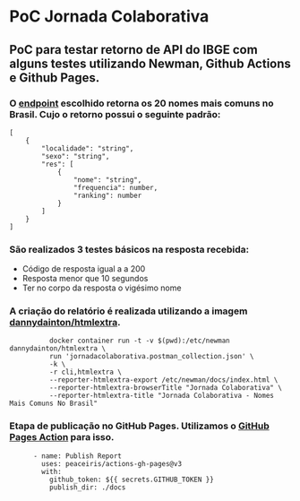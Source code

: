 # PoC Jornada Colaborativa
  
## PoC para testar retorno de API do IBGE com alguns testes utilizando Newman, Github Actions e Github Pages.  
  

### O [endpoint](https://servicodados.ibge.gov.br/api/docs/nomes?versao=2) escolhido retorna os 20 nomes mais comuns no Brasil. Cujo o retorno possui o seguinte padrão:
```
[
    {
        "localidade": "string",
        "sexo": "string",
        "res": [
            {
                "nome": "string",
                "frequencia": number,
                "ranking": number
            }
        ]
    }
]
```  
  
### São realizados 3 testes básicos na resposta recebida:
- Código de resposta igual a a 200
- Resposta menor que 10 segundos
- Ter no corpo da resposta o vigésimo nome  
  
### A criação do relatório é realizada utilizando a imagem [dannydainton/htmlextra](https://github.com/DannyDainton/newman-reporter-htmlextra). 
  
```console
          docker container run -t -v $(pwd):/etc/newman dannydainton/htmlextra \
          run 'jornadacolaborativa.postman_collection.json' \
          -k \
          -r cli,htmlextra \
          --reporter-htmlextra-export /etc/newman/docs/index.html \
          --reporter-htmlextra-browserTitle "Jornada Colaborativa" \
          --reporter-htmlextra-title "Jornada Colaborativa - Nomes Mais Comuns No Brasil"
```  
  
### Etapa de publicação no GitHub Pages. Utilizamos o [GitHub Pages Action](https://github.com/marketplace/actions/github-pages-action) para isso.
```console
      - name: Publish Report
        uses: peaceiris/actions-gh-pages@v3
        with:
          github_token: ${{ secrets.GITHUB_TOKEN }}
          publish_dir: ./docs
```
